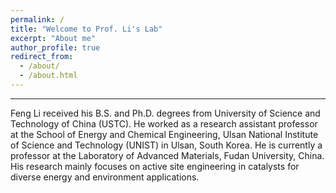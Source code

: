 ```yaml
---
permalink: /
title: "Welcome to Prof. Li's Lab"
excerpt: "About me"
author_profile: true
redirect_from: 
  - /about/
  - /about.html
---
```

----------
Feng Li received his B.S. and Ph.D. degrees from University of Science and Technology of China (USTC). He worked as a research assistant professor at the School of Energy and Chemical Engineering, Ulsan National Institute of Science and Technology (UNIST) in Ulsan, South Korea. He is currently a professor at the Laboratory of Advanced Materials, Fudan University, China. His research mainly focuses on active site engineering in catalysts for diverse energy and environment applications.

